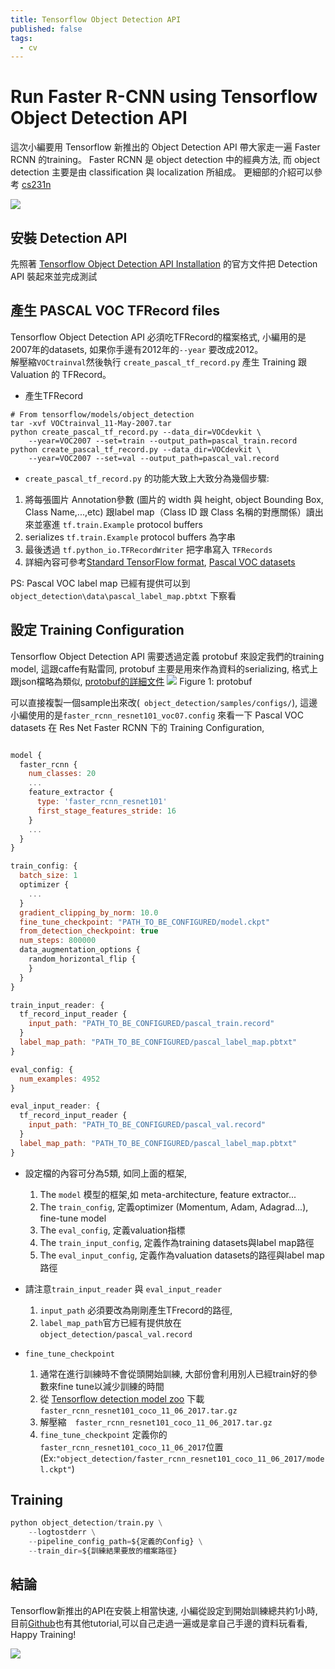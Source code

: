 ```yaml
---
title: Tensorflow Object Detection API
published: false
tags:
  - cv
---
```


# Run Faster R-CNN using Tensorflow Object Detection API

這次小編要用 Tensorflow 新推出的 Object Detection API 帶大家走一遍 Faster RCNN 的training。
Faster RCNN 是 object detection 中的經典方法, 而 object detection 主要是由 classification 與 localization 所組成。
更細部的介紹可以參考 [cs231n]

<img id="center" src="{{ site.baseurl }}/assets/img/2017-06-27-TF-Detection-API/detection.png">

## 安裝 Detection API
先照著 [Tensorflow Object Detection API Installation](https://github.com/tensorflow/models/blob/master/object_detection/g3doc/installation.md) 的官方文件把 Detection API 裝起來並完成測試

## 產生 PASCAL VOC TFRecord files

Tensorflow Object Detection API 必須吃TFRecord的檔案格式, 小編用的是2007年的datasets, 如果你手邊有2012年的```--year``` 要改成2012。  
解壓縮```VOCtrainval```然後執行 ```create_pascal_tf_record.py``` 產生 Training 跟 Valuation 的 TFRecord。

* 產生TFRecord
``` Unix 
# From tensorflow/models/object_detection
tar -xvf VOCtrainval_11-May-2007.tar
python create_pascal_tf_record.py --data_dir=VOCdevkit \
    --year=VOC2007 --set=train --output_path=pascal_train.record
python create_pascal_tf_record.py --data_dir=VOCdevkit \
    --year=VOC2007 --set=val --output_path=pascal_val.record
```

* ```create_pascal_tf_record.py``` 的功能大致上大致分為幾個步驟:
1. 將每張圖片 Annotation參數 (圖片的 width 與 height, object Bounding Box, Class Name,...,etc) 跟label map（Class ID 跟 Class 名稱的對應關係）讀出來並塞進 ```tf.train.Example``` protocol buffers
2. serializes ```tf.train.Example``` protocol buffers 為字串 
3. 最後透過 ```tf.python_io.TFRecordWriter``` 把字串寫入 ```TFRecords``` 
4. 詳細內容可參考[Standard TensorFlow format], [Pascal VOC datasets]

PS: Pascal VOC label map 已經有提供可以到 ```object_detection\data\pascal_label_map.pbtxt``` 下察看


## 設定 Training Configuration
Tensorflow Object Detection API 需要透過定義 protobuf 來設定我們的training model, 這跟caffe有點雷同, protobuf 主要是用來作為資料的serializing, 格式上跟json檔略為類似, [protobuf的詳細文件]
<img id="center" src="{{ site.baseurl }}/assets/img/2017-06-27-TF-Detection-API/protobuf.png">
Figure 1: protobuf

可以直接複製一個sample出來改(``` object_detection/samples/configs/```),
這邊小編使用的是```faster_rcnn_resnet101_voc07.config```
來看一下 Pascal VOC datasets 在 Res Net Faster RCNN 下的 Training Configuration, 　

``` javascript

model {
  faster_rcnn {
    num_classes: 20
    ...
    feature_extractor {
      type: 'faster_rcnn_resnet101'
      first_stage_features_stride: 16
    }
    ...
  }
}

train_config: {
  batch_size: 1
  optimizer {
    ...
  }
  gradient_clipping_by_norm: 10.0
  fine_tune_checkpoint: "PATH_TO_BE_CONFIGURED/model.ckpt"
  from_detection_checkpoint: true
  num_steps: 800000
  data_augmentation_options {
    random_horizontal_flip {
    }
  }
}

train_input_reader: {
  tf_record_input_reader {
    input_path: "PATH_TO_BE_CONFIGURED/pascal_train.record"
  }
  label_map_path: "PATH_TO_BE_CONFIGURED/pascal_label_map.pbtxt"
}

eval_config: {
  num_examples: 4952
}

eval_input_reader: {
  tf_record_input_reader {
    input_path: "PATH_TO_BE_CONFIGURED/pascal_val.record"
  }
  label_map_path: "PATH_TO_BE_CONFIGURED/pascal_label_map.pbtxt"
}
```
  
* 設定檔的內容可分為5類, 如同上面的框架,
  1. The ```model``` 模型的框架,如 meta-architecture, feature extractor...
  2. The ```train_config```, 定義optimizer (Momentum, Adam, Adagrad...), fine-tune model
  3. The ```eval_config```, 定義valuation指標
  4. The ```train_input_config```, 定義作為training datasets與label map路徑
  5. The ```eval_input_config```, 定義作為valuation datasets的路徑與label map路徑

* 請注意```train_input_reader``` 與 ```eval_input_reader``` 
  1. ```input_path``` 必須要改為剛剛產生TFrecord的路徑,  
  2. ```label_map_path```官方已經有提供放在 ```object_detection/pascal_val.record```

* ```fine_tune_checkpoint```
  1. 通常在進行訓練時不會從頭開始訓練, 大部份會利用別人已經train好的參數來fine tune以減少訓練的時間
  2. 從 [Tensorflow detection model zoo] 下載 ```faster_rcnn_resnet101_coco_11_06_2017.tar.gz```
  3. 解壓縮　```faster_rcnn_resnet101_coco_11_06_2017.tar.gz```
  4. ```fine_tune_checkpoint``` 定義你的```faster_rcnn_resnet101_coco_11_06_2017```位置 (Ex:```"object_detection/faster_rcnn_resnet101_coco_11_06_2017/model.ckpt"```)

## Training
```python
python object_detection/train.py \
    --logtostderr \
    --pipeline_config_path=${定義的Config} \
    --train_dir=${訓練結果要放的檔案路徑}
```

## 結論
Tensorflow新推出的API在安裝上相當快速, 小編從設定到開始訓練總共約1小時,
目前[Github]也有其他tutorial,可以自己走過一遍或是拿自己手邊的資料玩看看, Happy Training!

<img id="center" src="{{ site.baseurl }}/assets/img/2017-06-27-TF-Detection-API/tf_object_detection.png">

[Github]:https://github.com/tensorflow/models/tree/master/object_detection
[cs231n]:http://cs231n.github.io/
[protobuf的詳細文件]: https://developers.google.com/protocol-buffers/
[Tensorflow detection model zoo]: https://github.com/tensorflow/models/blob/master/object_detection/g3doc/detection_model_zoo.md
[Standard TensorFlow format]:https://www.tensorflow.org/programmers_guide/reading_data
[Pascal VOC datasets]:http://host.robots.ox.ac.uk/pascal/VOC/